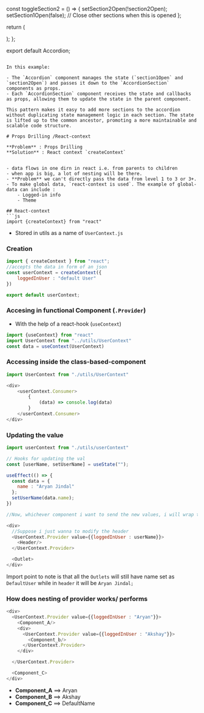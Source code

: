 
  const toggleSection2 = () => {
    setSection2Open(!section2Open);
    setSection1Open(false); // Close other sections when this is opened
  };

  return (
    <div>
      <AccordionSection
        title="Section 1"
        content="Content for section 1."
        isOpen={section1Open}
        onToggle={toggleSection1}
      />
      <AccordionSection
        title="Section 2"
        content="Content for section 2."
        isOpen={section2Open}
        onToggle={toggleSection2}
      />
    </div>
  );
};

export default Accordion;
```

In this example:

- The `Accordion` component manages the state (`section1Open` and `section2Open`) and passes it down to the `AccordionSection` components as props.
- Each `AccordionSection` component receives the state and callbacks as props, allowing them to update the state in the parent component.

This pattern makes it easy to add more sections to the accordion without duplicating state management logic in each section. The state is lifted up to the common ancestor, promoting a more maintainable and scalable code structure.

# Props Drilling /React-context

**Problem** : Props Drilling
**Solution** : React context `createContext`


- data flows in one dirn in react i.e. from parents to children
- when app is big, a lot of nesting will be there.
- **Problem** we can't directly pass the data from level 1 to 3 or 3+.
- To make global data, `react-context is used`. The example of global-data can include :
    - Logged-in info
    - Theme

## React-context
```js
import {createContext} from "react"
```

- Stored in utils as a name of `UserContext.js`

### Creation

```js
import { createContext } from "react";
//accepts the data in form of an json
const userContext = createContext({
    loggedInUser : "default User"
})

export default userContext;
```

### Accesing in functional Component (`.Provider`)

- With the help of a react-hook (`useContext`)

```js
import {useContext} from "react"
import UserContext from "../utils/UserContext"
const data = useContext(UserContext) 
```

### Accessing inside the class-based-component

```js
import UserContext from "./utils/UserContext"

<div>
    <userContext.Consumer> 
        {
            (data) => console.log(data)
        }
    </userContext.Consumer>
</div>
```

### Updating the value

```js
import userContext from "./utils/userContext"

// Hooks for updating the val
const [userName, setUserName] = useState("");

useEffect(() => {
  const data = {
    name : "Aryan Jindal"
  };
  setUserName(data.name);
})

//Now, whichever component i want to send the new values, i will wrap them insside the Provider.

<div>
  //Suppose i just wanna to modify the header
  <UserContext.Provider value={{loggedInUser : userName}}>
    <Header/>
  </UserContext.Provider>

  <Outlet>
</div>
```

Import point to note is that all the `Outlets` will still have name set as `DefaultUser` while in `header` it will be `Aryan Jindal;`

### How does nesting of provider works/ performs

```js
<div>
  <UserContext.Provider value={{loggedInUser : "Aryan"}}>
    <Component_A/> 
    <div>
      <UserContext.Provider value={{loggedInUser : "Akshay"}}>
        <Component_b/>
      </UserContext.Provider>
    </div>

  </UserContext.Provider>

  <Component_C>
</div>
```

- **Component_A** ==> Aryan
- **Component_B** ==> Akshay
- **Component_C** ==> DefaultName
